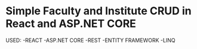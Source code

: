 # Simple Faculty and Institute CRUD in React and ASP.NET CORE
USED:
-REACT
-ASP.NET CORE
-REST
-ENTITY FRAMEWORK
-LINQ
